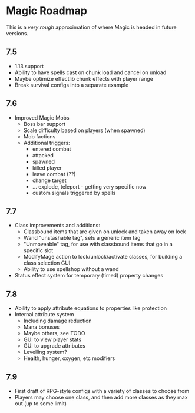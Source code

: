 # Magic Roadmap

This is a *very rough* approximation of where Magic is headed in future versions.

## 7.5

 - 1.13 support
 - Ability to have spells cast on chunk load and cancel on unload
 - Maybe optimize effectlib chunk effects with player range
 - Break survival configs into a separate example

## 7.6

 - Improved Magic Mobs
   - Boss bar support 
   - Scale difficulty based on players (when spawned)
   - Mob factions
   - Additional triggers:
     - entered combat
     - attacked
     - spawned
     - killed player
     - leave combat (??)
     - change target
     - ... explode, teleport - getting very specific now
     - custom signals triggered by spells
     
## 7.7

 - Class improvements and additions:
     - Classbound items that are given on unlock and taken away on lock
     - Wand "unstashable tag", sets a generic item tag
     - "Unmoveable" tag, for use with classbound items that go in a specific slot
     - ModifyMage action to lock/unlock/activate classes, for building a class selection GUI
     - Ability to use spellshop without a wand
 - Status effect system for temporary (timed) property changes

## 7.8

 - Ability to apply attribute equations to properties like protection
 - Internal attribute system
   - Including damage reduction
   - Mana bonuses
   - Maybe others, see TODO
   - GUI to view player stats
   - GUI to upgrade attributes
   - Levelling system? 
   - Health, hunger, oxygen, etc modifiers
 
## 7.9

 - First draft of RPG-style configs with a variety of classes to choose from
 - Players may choose one class, and then add more classes as they max out (up to some limit)
 